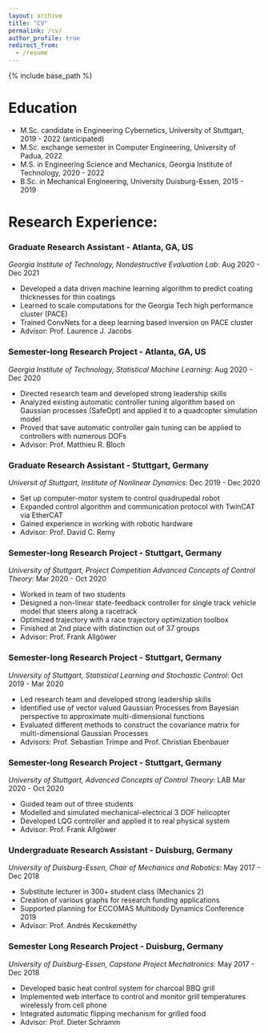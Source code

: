 ```yaml
---
layout: archive
title: "CV"
permalink: /cv/
author_profile: true
redirect_from:
  - /resume
---
```


{% include base_path %}

Education
======
* M.Sc. candidate in Engineering Cybernetics, University of Stuttgart, 2019 - 2022 (anticipated)
* M.Sc. exchange semester in Computer Engineering, University of Padua, 2022
* M.S. in Engineering Science and Mechanics, Georgia Institute of Technology, 2020 - 2022
* B.Sc. in Mechanical Engineering, University Duisburg-Essen, 2015 - 2019 

Research Experience:
======
### Graduate Research Assistant - Atlanta, GA, US
  *Georgia Institute of Technology, Nondestructive Evaluation Lab*: Aug 2020 - Dec 2021
  * Developed a data driven machine learning algorithm to predict coating thicknesses for thin coatings
  * Learned to scale computations for the Georgia Tech high performance cluster (PACE)
  * Trained ConvNets for a deep learning based inversion on PACE cluster
  * Advisor: Prof. Laurence J. Jacobs
  
### Semester-long Research Project - Atlanta, GA, US
  *Georgia Institute of Technology, Statistical Machine Learning*: Aug 2020 - Dec 2020
  * Directed research team and developed strong leadership skills
  * Analyzed existing automatic controller tuning algorithm based on Gaussian processes (SafeOpt) and applied it to a quadcopter
  simulation model
  * Proved that save automatic controller gain tuning can be applied to controllers with numerous DOFs
  * Advisor: Prof. Matthieu R. Bloch

### Graduate Research Assistant - Stuttgart, Germany
  *Universit of Stuttgart, Institute of Nonlinear Dynamics*: Dec 2019 - Dec 2020
  * Set up computer-motor system to control quadrupedal robot
  * Expanded control algorithm and communication protocol with TwinCAT via EtherCAT
  * Gained experience in working with robotic hardware
  * Advisor: Prof. David C. Remy
  
### Semester-long Research Project - Stuttgart, Germany
  *University of Stuttgart, Project Competition Advanced Concepts of Control Theory*: Mar 2020 - Oct 2020
  * Worked in team of two students
  * Designed a non-linear state-feedback controller for single track vehicle model that steers along a racetrack
  * Optimized trajectory with a race trajectory optimization toolbox
  * Finished at 2nd place with distinction out of 37 groups
  * Advisor: Prof. Frank Allg&ouml;wer
  
### Semester-long Research Project - Stuttgart, Germany
  *University of Stuttgart, Statistical Learning and Stochastic Control*: Oct 2019 - Mar 2020
  * Led research team and developed strong leadership skills
  * Identified use of vector valued Gaussian Processes from Bayesian perspective to approximate multi-dimensional functions
  * Evaluated different methods to construct the covariance matrix for multi-dimensional Gaussian Processes
  * Advisors: Prof. Sebastian Trimpe and Prof. Christian Ebenbauer
  
### Semester-long Research Project - Stuttgart, Germany
  *University of Stuttgart, Advanced Concepts of Control Theory*: LAB Mar 2020 - Oct 2020
  * Guided team out of three students
  * Modelled and simulated mechanical-electrical 3 DOF helicopter
  * Developed LQG controller and applied it to real physical system
  * Advisor: Prof. Frank Allg&ouml;wer  
  
### Undergraduate Research Assistant - Duisburg, Germany
  *University of Duisburg-Essen, Chair of Mechanics and Robotics*: May 2017 - Dec 2018
  * Substitute lecturer in 300+ student class (Mechanics 2)
  * Creation of various graphs for research funding applications
  * Supported planning for ECCOMAS Multibody Dynamics Conference 2019
  * Advisor: Prof. Andr&eacute;s Kecskem&eacute;thy
  
### Semester Long Research Project - Duisburg, Germany
  *University of Duisburg-Essen, Capstone Project Mechatronics*: May 2017 - Dec 2018
  * Developed basic heat control system for charcoal BBQ grill
  * Implemented web interface to control and monitor grill temperatures wirelessly from cell phone
  * Integrated automatic flipping mechanism for grilled food
  * Advisor: Prof. Dieter Schramm